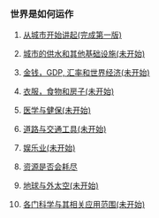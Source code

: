 ### 世界是如何运作

1. <a href="/world/intro">从城市开始讲起(完成第一版)</a>

1. <a href="/world/city">城市的供水和其他基础设施(未开始)</a>

1. <a href="/world/money">金钱，GDP, 汇率和世界经济(未开始)</a>

1. <a href="/world/basic">衣服，食物和房子(未开始)</a>

1. <a href="/world/health">医学与健保(未开始)</a>

1. <a href="/world/transportation">道路与交通工具(未开始)</a>

1. <a href="/world/entertainment">娱乐业(未开始)</a>

1. <a href="/world/resource">资源是否会耗尽</a>

1. <a href="/world/planets">地球与外太空(未开始)</a>

1. <a href="/world/education">各门科学与其相关应用范围(未开始)</a>
